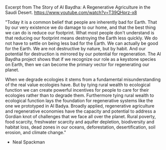 Excerpt from The Story of Al Baydha: A Regenerative Agriculture in the Saudi Desert. https://www.youtube.com/watch?v=T39QHprz-x8

"Today it is a common belief that people are inherently bad for Earth. That by our very existence we do damage to our home, and that the best thing we can do is reduce our footprint. What most people don't understand is that reducing our footprint means destroying the Earth less quickly. We do not have to settle on being less bad for the Earth. We can actually be good for the Earth. We are not destructive by nature, but by habit. And our potential for destruction is mirrored by our potential for regeneration. The Al Baydha project shows that if we recognize our role as a keystone species on Earth, then we can become the primary vector for regenerating our planet. 

When we degrade ecologies it stems from a fundamental misunderstanding of the real value ecologies have. But by tying rural wealth to ecological function we can create powerful incentives for people to care for their ecologies rather than to degrade them. Furthermore tying rural wealth to ecological function lays the foundation for regenerative systems like the one we prototyped in Al Badya. Broadly applied, regenerative agriculture and regenerative economies have the capacity and potential to address a Gordian knot of challenges that we face all over the planet. Rural poverty, food scarcity, freshwater scarcity and aquifer depletion, biodiversity and habitat loss, dead zones in our oceans, deforestation, desertification, soil erosion, and climate change."

- Neal Spackman
